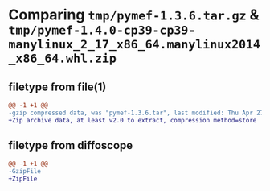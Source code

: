 # Comparing `tmp/pymef-1.3.6.tar.gz` & `tmp/pymef-1.4.0-cp39-cp39-manylinux_2_17_x86_64.manylinux2014_x86_64.whl.zip`

## filetype from file(1)

```diff
@@ -1 +1 @@
-gzip compressed data, was "pymef-1.3.6.tar", last modified: Thu Apr 27 07:40:50 2023, max compression
+Zip archive data, at least v2.0 to extract, compression method=store
```

## filetype from diffoscope

```diff
@@ -1 +1 @@
-GzipFile
+ZipFile
```

